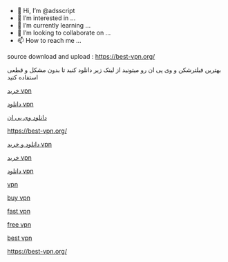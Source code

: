 - 👋 Hi, I’m @adsscript
- 👀 I’m interested in ...
- 🌱 I’m currently learning ...
- 💞️ I’m looking to collaborate on ...
- 📫 How to reach me ...

<!---
adsscript/adsscript is a ✨ special ✨ repository because its `README.md` (this file) appears on your GitHub profile.
You can click the Preview link to take a look at your changes.
--->
source download and upload : https://best-vpn.org/


<div class="topic-content">
<div class="forum post content">
<p>بهترین فیلترشکن و وی پی ان رو میتونید از لینک زیر دانلود کنید تا بدون مشکل و قطعی استفاده کنید</p>
<p><a href="https://best-vpn.org/">خرید vpn </a></p>
<p><a href="https://best-vpn.org/">دانلود vpn </a></p>
<p><a href="https://best-vpn.org/">دانلود وی پی ان </a></p>
<p><a href="https://best-vpn.org/">https://best-vpn.org/ </a></p>
<p><a href="https://best-vpn.org/">دانلود و خرید vpn </a></p>
<p><a href="https://best-vpn.org/">خرید vpn </a></p>
<p><a href="https://best-vpn.org/">دانلود vpn </a></p>
<p><a href="https://best-vpn.org/">vpn </a></p>
<p><a href="https://best-vpn.org/">buy vpn </a></p>
<p><a href="https://best-vpn.org/">fast vpn </a></p>
<p><a href="https://best-vpn.org/">free vpn </a></p>
<p><a href="https://best-vpn.org/">best vpn </a></p>
<p><a href="https://best-vpn.org/">https://best-vpn.org/</a></p>
</div>
</div>
